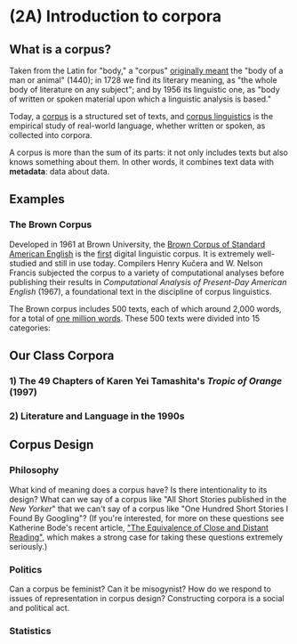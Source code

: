 # (2A) Introduction to corpora

## What is a corpus?

Taken from the Latin for "body," a "corpus" [originally meant](http://www.oed.com.stanford.idm.oclc.org/view/Entry/41873?redirectedFrom=corpus#eid) the "body of a man or animal" (1440); in 1728 we find its literary meaning, as "the whole body of literature on any subject"; and by 1956 its linguistic one, as "body of written or spoken material upon which a linguistic analysis is based." 

Today, a [corpus](https://en.wikipedia.org/wiki/Text_corpus) is a structured set of texts, and [corpus linguistics](https://en.wikipedia.org/wiki/Corpus_linguistics) is the empirical study of real-world language, whether written or spoken, as collected into corpora.

A corpus is more than the sum of its parts: it not only includes texts but also knows something about them. In other words, it combines text data with **metadata**: data about data.

## Examples

### The Brown Corpus

Developed in 1961 at Brown University, the [Brown Corpus of Standard American English](https://en.wikipedia.org/wiki/Brown_Corpus) is the [first](https://www1.essex.ac.uk/linguistics/external/clmt/w3c/corpus_ling/content/corpora/list/private/brown/brown.html) digital linguistic corpus. It is extremely well-studied and still in use today. Compilers Henry Kučera and W. Nelson Francis subjected the corpus to a variety of computational analyses before publishing their results in *Computational Analysis of Present-Day American English* (1967), a foundational text in the discipline of corpus linguistics.

The Brown corpus includes 500 texts, each of which around 2,000 words, for a total of [one million words](https://gph.is/1sV3uRP). These 500 texts were divided into 15 categories:




## Our Class Corpora

### 1) The 49 Chapters of Karen Yei Tamashita's *Tropic of Orange* (1997)

### 2) Literature and Language in the 1990s

## Corpus Design

### Philosophy

What kind of meaning does a corpus have? Is there intentionality to its design? What can we say of a corpus like "All Short Stories published in the *New Yorker*" that we can't say of a corpus like "One Hundred Short Stories I Found By Googling"? (If you're interested, for more on these questions see Katherine Bode's recent article, ["The Equivalence of Close and Distant Reading"](https://read-dukeupress-edu.stanford.idm.oclc.org/modern-language-quarterly/article/78/1/77/19924/The-Equivalence-of-Close-And-Distant-Reading-Or), which makes a strong case for taking these questions extremely seriously.)

### Politics

Can a corpus be feminist? Can it be misogynist? How do we respond to issues of representation in corpus design? Constructing corpora is a social and political act.

### Statistics